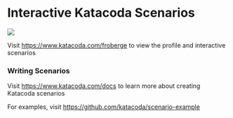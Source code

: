 # Interactive Katacoda Scenarios

[![](http://shields.katacoda.com/katacoda/froberge/count.svg)](https://www.katacoda.com/froberge "Get your profile on Katacoda.com")

Visit https://www.katacoda.com/froberge to view the profile and interactive scenarios

### Writing Scenarios
Visit https://www.katacoda.com/docs to learn more about creating Katacoda scenarios

For examples, visit https://github.com/katacoda/scenario-example
